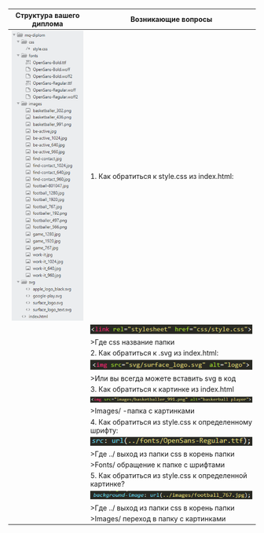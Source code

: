 Структура вашего диплома | Возникающие вопросы
------------- | ------------- |
![Структура диплома](img/1.png) | 1. 	Как обратиться к style.css из index.html: 
| |![Код для вызова css](img/2.png)
| |>Где css название папки
| |2. 	Как обратиться к .svg из index.html:
| |![Код для вызова svg](img/3.png)
| |>Или вы всегда можете вставить svg в код
| |3. 	Как обратиться к картинке из index.html
| |![Код вызова картинки](img/4.png)
| |>Images/ -папка с картинками
| |4.	Как обратиться из style.css к определенному шрифту:
| |![Код вызова шрифтов](img/5.png)
| |>Где ../ выход из папки css в корень папки
| |>Fonts/ обращение к папке с шрифтами
| |5. 	Как обратиться из style.css к определенной картинке?
| |![Код вызова картинки из css](img/6.png)
| |>Где ../ выход из папки css в корень папки
| |>Images/ переход в папку с картинками